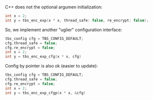 C++ does not the optional argumen initialization:
```c
int x = 2;
int y = tbs_enc_exp(x * x, thread_safe: false, re_encrypt: false);
```

So, we implement another "uglier" configuration interface:
```cpp
tbs_config cfg = TBS_CONFIG_DEFAULT;
cfg.thread_safe = false;
cfg.re_encrypt = false;
int x = 2;
int y = tbs_enc_exp_cfg(x * x, cfg)
```

Config by pointer is also ok (easier to update):
```cpp
tbs_config cfg = TBS_CONFIG_DEFAULT;
cfg.thread_safe = false;
cfg.re_encrypt = false;
int x = 2;
int y = tbs_enc_exp_cfgp(x * x, &cfg)
```
